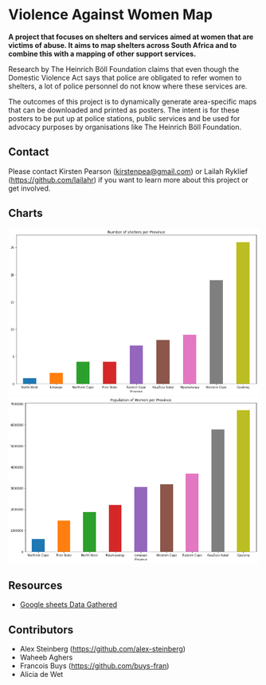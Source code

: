 # Violence Against Women Map

**A project that focuses on shelters and services aimed at women that are victims of abuse. It aims to map shelters across South Africa and to combine this with a mapping of other support services.**

Research by The Heinrich Böll Foundation claims that even though the Domestic Violence Act says that police are obligated to refer women to shelters, a lot of police personnel do not know where these services are. 

The outcomes of this project is to dynamically generate area-specific maps that can be downloaded and printed as posters. The intent is for these posters to be put up at police stations, public services and be used for advocacy purposes by organisations like The Heinrich Böll Foundation.

## Contact
Please contact Kirsten Pearson (kirstenpea@gmail.com) or Lailah Ryklief (https://github.com/lailahr) if you want to learn more about this project or get involved.

## Charts
![](data/charts/number-of-sherts-per-province.png)
![](data/charts/female-population-per-province.png)

## Resources
- [Google sheets Data Gathered](https://docs.google.com/spreadsheets/d/16QnoXu2MDsbSpIE6H52mYsLbXZdmieqgsean8i_3RlA/edit#gid=590324052)

## Contributors
- Alex Steinberg (https://github.com/alex-steinberg)
- Waheeb Aghers
- Francois Buys (https://github.com/buys-fran)
- Alicia de Wet
